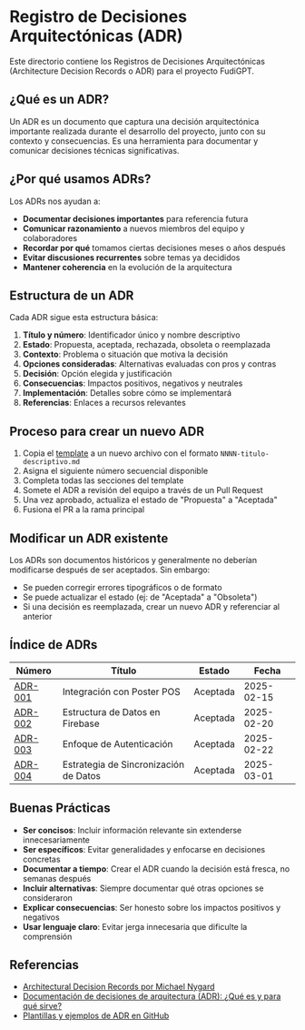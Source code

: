 # Registro de Decisiones Arquitectónicas (ADR)

Este directorio contiene los Registros de Decisiones Arquitectónicas (Architecture Decision Records o ADR) para el proyecto FudiGPT.

## ¿Qué es un ADR?

Un ADR es un documento que captura una decisión arquitectónica importante realizada durante el desarrollo del proyecto, junto con su contexto y consecuencias. Es una herramienta para documentar y comunicar decisiones técnicas significativas.

## ¿Por qué usamos ADRs?

Los ADRs nos ayudan a:

- **Documentar decisiones importantes** para referencia futura
- **Comunicar razonamiento** a nuevos miembros del equipo y colaboradores
- **Recordar por qué** tomamos ciertas decisiones meses o años después
- **Evitar discusiones recurrentes** sobre temas ya decididos
- **Mantener coherencia** en la evolución de la arquitectura

## Estructura de un ADR

Cada ADR sigue esta estructura básica:

1. **Título y número**: Identificador único y nombre descriptivo
2. **Estado**: Propuesta, aceptada, rechazada, obsoleta o reemplazada
3. **Contexto**: Problema o situación que motiva la decisión
4. **Opciones consideradas**: Alternativas evaluadas con pros y contras
5. **Decisión**: Opción elegida y justificación
6. **Consecuencias**: Impactos positivos, negativos y neutrales
7. **Implementación**: Detalles sobre cómo se implementará
8. **Referencias**: Enlaces a recursos relevantes

## Proceso para crear un nuevo ADR

1. Copia el [template](./0000-template.md) a un nuevo archivo con el formato `NNNN-titulo-descriptivo.md`
2. Asigna el siguiente número secuencial disponible
3. Completa todas las secciones del template
4. Somete el ADR a revisión del equipo a través de un Pull Request
5. Una vez aprobado, actualiza el estado de "Propuesta" a "Aceptada"
6. Fusiona el PR a la rama principal

## Modificar un ADR existente

Los ADRs son documentos históricos y generalmente no deberían modificarse después de ser aceptados. Sin embargo:

- Se pueden corregir errores tipográficos o de formato
- Se puede actualizar el estado (ej: de "Aceptada" a "Obsoleta")
- Si una decisión es reemplazada, crear un nuevo ADR y referenciar al anterior

## Índice de ADRs

| Número | Título | Estado | Fecha |
|--------|--------|--------|-------|
| [ADR-001](./0001-integracion-con-poster-pos.md) | Integración con Poster POS | Aceptada | 2025-02-15 |
| [ADR-002](./0002-estructura-de-datos-firebase.md) | Estructura de Datos en Firebase | Aceptada | 2025-02-20 |
| [ADR-003](./0003-enfoque-de-autenticacion.md) | Enfoque de Autenticación | Aceptada | 2025-02-22 |
| [ADR-004](./0004-estrategia-de-sincronizacion.md) | Estrategia de Sincronización de Datos | Aceptada | 2025-03-01 |

## Buenas Prácticas

- **Ser concisos**: Incluir información relevante sin extenderse innecesariamente
- **Ser específicos**: Evitar generalidades y enfocarse en decisiones concretas
- **Documentar a tiempo**: Crear el ADR cuando la decisión está fresca, no semanas después
- **Incluir alternativas**: Siempre documentar qué otras opciones se consideraron
- **Explicar consecuencias**: Ser honesto sobre los impactos positivos y negativos
- **Usar lenguaje claro**: Evitar jerga innecesaria que dificulte la comprensión

## Referencias

- [Architectural Decision Records por Michael Nygard](https://cognitect.com/blog/2011/11/15/documenting-architecture-decisions)
- [Documentación de decisiones de arquitectura (ADR): ¿Qué es y para qué sirve?](https://www.thoughtworks.com/es-es/insights/blog/architecture/documenting-architecture-decisions)
- [Plantillas y ejemplos de ADR en GitHub](https://github.com/joelparkerhenderson/architecture-decision-record)